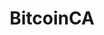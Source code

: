 ---
title: BitcoinCA
crosslinks:
- ethtrader
- BitcoinMarkets
- ethereum
- KrakenSupport
- Bitcoin
- QuadrigaCX
- CryptoCurrency
- litecoin
- OpenBazaar
- Kraken
- PersonalFinanceCanada
---